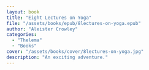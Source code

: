 ```yaml
---
layout: book
title: "Eight Lectures on Yoga"
file: "/assets/books/epub/8lectures-on-yoga.epub"
author: "Aleister Crowley"
categories: 
  - "Thelema"
  - "Books"
cover: "/assets/books/cover/8lectures-on-yoga.jpg"
description: "An exciting adventure."
---
```

